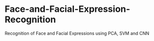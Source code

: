 # Face-and-Facial-Expression-Recognition
Recognition of Face and Facial Expressions using PCA, SVM and CNN

